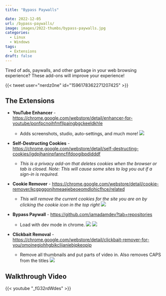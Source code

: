 ```yaml
---
title: "Bypass Paywalls"

date: 2022-12-05
url: /bypass-paywalls/
image: images/2022-thumbs/bypass-paywalls.jpg
categories:
  - Linux
  - Windows
tags:
  - Extensions
draft: false
---
```

Tired of ads, paywalls, and other garbage in your web browsing experience? These add-ons will improve your experience!
<!--more-->

{{< tweet user="nerdz0ne" id="1596178362271207425" >}}

## The Extensions

- **YouTube Enhancer** - <https://chrome.google.com/webstore/detail/enhancer-for-youtube/ponfpcnoihfmfllpaingbgckeeldkhle>
  - Adds screenshots, studio, auto-settings, and much more!
  ![](/images/2022/bypass-paywalls/youtube-enhancer.png)

- **Self-Destructing Cookies** - <https://chrome.google.com/webstore/detail/self-destructing-cookies/igdpjhaninpfanncfifdoogibpdidddf>
  - _This is a privacy add-on that deletes cookies when the browser or tab is closed. Note: This will cause some sites to log you out if a sign-in is required._

- **Cookie Remover** - <https://chrome.google.com/webstore/detail/cookie-remover/kcgpggonjhmeaejebeoeomdlohicfhce/related>
  - _This will remove the current cookies for the site you are on by clicking the cookie icon in the top right_
  ![](/images/2022/bypass-paywalls/cookie-remover.png)

- **Bypass Paywall** - <https://github.com/iamadamdev?tab=repositories>
  - Load with dev mode in chrome.
  ![](/images/2022/bypass-paywalls/dev-mode-load.png)
  ![](/images/2022/bypass-paywalls/bypass-paywalls.png)

- **Clickbait Removal** - <https://chrome.google.com/webstore/detail/clickbait-remover-for-you/omoinegiohhgbikclijaniebjpkeopip>
  - Remove all thumbnails and put parts of video in. Also removes CAPS from the titles
  ![](/images/2022/bypass-paywalls/clickbait-remover.png)


## Walkthrough Video

{{< youtube "_fG32rdWdes" >}}

